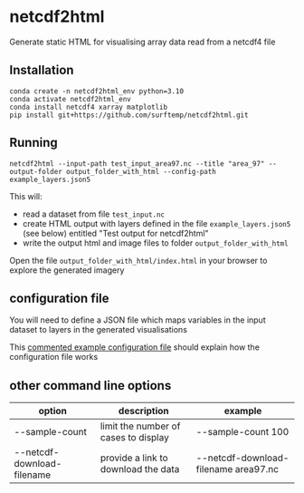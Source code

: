 # netcdf2html

Generate static HTML for visualising array data read from a netcdf4 file

## Installation

```
conda create -n netcdf2html_env python=3.10
conda activate netcdf2html_env
conda install netcdf4 xarray matplotlib
pip install git+https://github.com/surftemp/netcdf2html.git
```

## Running

```
netcdf2html --input-path test_input_area97.nc --title "area_97" --output-folder output_folder_with_html --config-path example_layers.json5
```

This will:

* read a dataset from file `test_input.nc`
* create HTML output with layers defined in the file `example_layers.json5` (see below) entitled "Test output for netcdf2html"
* write the output html and image files to folder `output_folder_with_html`

Open the file `output_folder_with_html/index.html` in your browser to explore the generated imagery

## configuration file

You will need to define a JSON file which maps variables in the input dataset to layers in the generated visualisations

This [commented example configuration file](src/netcdf2html/cli/example_layers.json5) should explain how the configuration file works

## other command line options

| option                     | description                          | example                              |
|----------------------------|--------------------------------------|--------------------------------------|
 | --sample-count             | limit the number of cases to display | --sample-count 100                   |
 | --netcdf-download-filename | provide a link to download the data  | --netcdf-download-filename area97.nc | 


